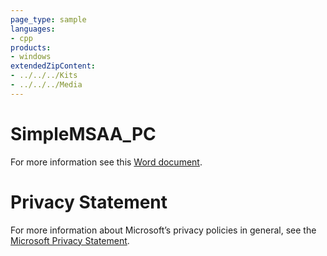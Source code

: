 ```yaml
---
page_type: sample
languages:
- cpp
products:
- windows
extendedZipContent:
- ../../../Kits
- ../../../Media
---
```

# SimpleMSAA_PC
For more information see this [Word document](Readme.docx).
# Privacy Statement
For more information about Microsoft’s privacy policies in general, see the [Microsoft Privacy Statement](https://privacy.microsoft.com/en-us/privacystatement/).
